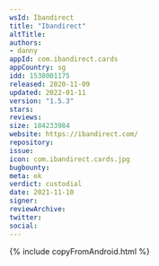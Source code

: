 ```yaml
---
wsId: Ibandirect
title: "Ibandirect"
altTitle: 
authors:
- danny
appId: com.ibandirect.cards
appCountry: sg
idd: 1538001175
released: 2020-11-09
updated: 2022-01-11
version: "1.5.3"
stars: 
reviews: 
size: 184233984
website: https://ibandirect.com/
repository: 
issue: 
icon: com.ibandirect.cards.jpg
bugbounty: 
meta: ok
verdict: custodial
date: 2021-11-10
signer: 
reviewArchive:
twitter: 
social:
---
```


{% include copyFromAndroid.html %}
